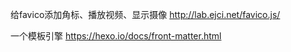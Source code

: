 给favico添加角标、播放视频、显示摄像
http://lab.ejci.net/favico.js/

一个模板引擎
https://hexo.io/docs/front-matter.html


